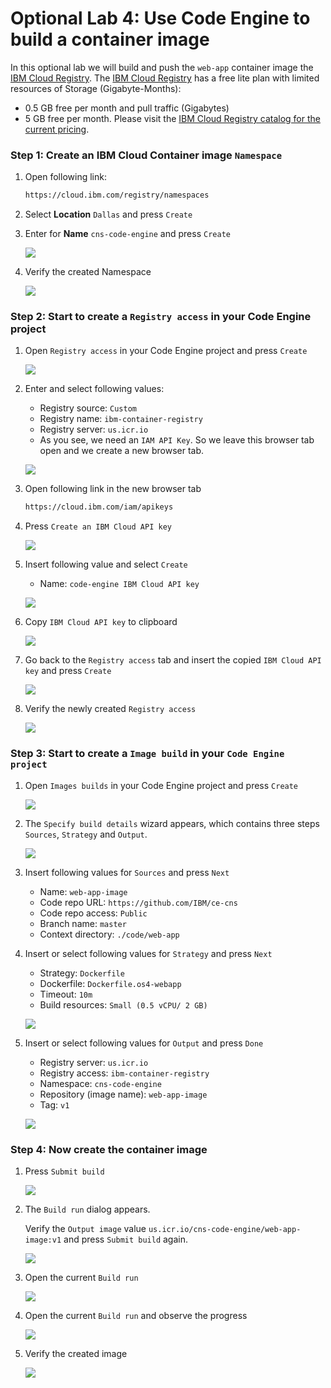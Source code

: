 # Optional Lab 4: Use Code Engine to build a container image

In this optional lab we will build and push the `web-app` container image the [IBM Cloud Registry](https://cloud.ibm.com/registry/catalog).
The [IBM Cloud Registry](https://cloud.ibm.com/registry/catalog) has a free lite plan with limited resources of Storage (Gigabyte-Months):
   - 0.5 GB free per month and pull traffic (Gigabytes) 
   - 5 GB free per month. 
Please visit the [IBM Cloud Registry catalog for the current pricing](https://cloud.ibm.com/registry/catalog).

### Step 1: Create an IBM Cloud Container image `Namespace`

 1. Open following link:

    ```sh
    https://cloud.ibm.com/registry/namespaces
    ```

 2. Select **Location** `Dallas` and press `Create`

 3. Enter for **Name** `cns-code-engine` and press `Create`

    ![](images/ibm-container-registry-01.png)

 4. Verify the created Namespace

    ![](images/ibm-container-registry-02.png)

### Step 2: Start to create a `Registry access` in your Code Engine project

 1. Open `Registry access` in your Code Engine project and press `Create`

    ![](images/ibm-ce-registry-access-01.png)

 2. Enter and select following values:

    *   Registry source: `Custom` 
    *   Registry name: `ibm-container-registry`
    *   Registry server: `us.icr.io`
    *   As you see, we need an `IAM API Key`. So we leave this browser tab open and we create a new browser tab.

    ![](images/ibm-ce-registry-access-02.png)

 3. Open following link in the new browser tab

    ```sh
    https://cloud.ibm.com/iam/apikeys
    ```

 4. Press `Create an IBM Cloud API key`

    ![](images/ibm-ce-registry-access-03.png)

 5. Insert following value and select `Create`

    * Name: `code-engine IBM Cloud API key`

    ![](images/ibm-ce-registry-access-04.png)

 6. Copy `IBM Cloud API key` to clipboard

    ![](images/ibm-ce-registry-access-05.png)

 7. Go back to the `Registry access` tab and insert the copied `IBM Cloud API key` and press `Create`

    ![](images/ibm-ce-registry-access-06.png)

 8. Verify the newly created `Registry access`

    ![](images/ibm-ce-registry-access-07.png)

### Step 3: Start to create a `Image build` in your `Code Engine project`

 1. Open `Images builds` in your Code Engine project and press `Create`

    ![](images/ibm-ce-container-build-01.png)

 2. The `Specify build details` wizard appears, which contains three steps `Sources`, `Strategy` and `Output`.
    
    ![](images/ibm-ce-container-build-02.png)

 3. Insert following values for `Sources` and press `Next`

    * Name: `web-app-image`
    * Code repo URL: `https://github.com/IBM/ce-cns`
    * Code repo access: `Public`
    * Branch name: `master`
    * Context directory: `./code/web-app`

 4. Insert or select following values for `Strategy` and press `Next`

    * Strategy: `Dockerfile`
    * Dockerfile: `Dockerfile.os4-webapp`
    * Timeout: `10m`
    * Build resources: `Small (0.5 vCPU/ 2 GB)`

    ![](images/ibm-ce-container-build-03.png)

 5. Insert or select following values for `Output` and press `Done`

    * Registry server: `us.icr.io`
    * Registry access: `ibm-container-registry`
    * Namespace: `cns-code-engine`
    * Repository (image name): `web-app-image`
    * Tag: `v1`

    ![](images/ibm-ce-container-build-04.png)

### Step 4: Now create the container image

 1. Press `Submit build`

    ![](images/ibm-ce-container-build-05.png)

 2. The `Build run` dialog appears. 
 
    Verify the `Output image` value `us.icr.io/cns-code-engine/web-app-image:v1` and press `Submit build` again.

    ![](images/ibm-ce-container-build-06.png)

 3. Open the current `Build run` 

    ![](images/ibm-ce-container-build-07.png)

 4. Open the current `Build run` and observe the progress

    ![](images/ibm-ce-container-build-08.png)

 5. Verify the created image

    ![](images/ibm-ce-container-build-09.png)